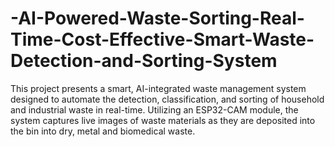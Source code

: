 # -AI-Powered-Waste-Sorting-Real-Time-Cost-Effective-Smart-Waste-Detection-and-Sorting-System
This project presents a smart, AI-integrated waste management system designed to automate the detection, classification, and sorting of household and industrial waste in real-time. Utilizing an ESP32-CAM module, the system captures live images of waste materials as they are deposited into the bin into dry, metal and biomedical waste. 

